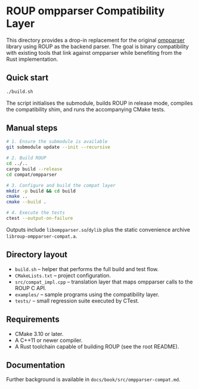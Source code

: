 # ROUP ompparser Compatibility Layer

This directory provides a drop-in replacement for the original
[ompparser](https://github.com/ouankou/ompparser) library using ROUP as the
backend parser.  The goal is binary compatibility with existing tools that link
against ompparser while benefiting from the Rust implementation.

## Quick start

```bash
./build.sh
```

The script initialises the submodule, builds ROUP in release mode, compiles the
compatibility shim, and runs the accompanying CMake tests.

## Manual steps

```bash
# 1. Ensure the submodule is available
git submodule update --init --recursive

# 2. Build ROUP
cd ../..
cargo build --release
cd compat/ompparser

# 3. Configure and build the compat layer
mkdir -p build && cd build
cmake ..
cmake --build .

# 4. Execute the tests
ctest --output-on-failure
```

Outputs include `libompparser.so`/`dylib` plus the static convenience archive
`libroup-ompparser-compat.a`.

## Directory layout

- `build.sh` – helper that performs the full build and test flow.
- `CMakeLists.txt` – project configuration.
- `src/compat_impl.cpp` – translation layer that maps ompparser calls to the
  ROUP C API.
- `examples/` – sample programs using the compatibility layer.
- `tests/` – small regression suite executed by CTest.

## Requirements

- CMake 3.10 or later.
- A C++11 or newer compiler.
- A Rust toolchain capable of building ROUP (see the root README).

## Documentation

Further background is available in `docs/book/src/ompparser-compat.md`.
